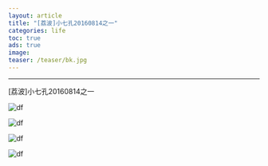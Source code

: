 ```yaml
---
layout: article
title: "[荔波]小七孔20160814之一"
categories: life
toc: true
ads: true
image:
teaser: /teaser/bk.jpg
---
```


---

[荔波]小七孔20160814之一

![df](https://github.com/storage201608/storage/blob/master/myhome2016/_posts/life/2016-08-17-1258life.md/IMG_20160814_103131.jpg?raw=true)

![df](https://github.com/storage201608/storage/blob/master/myhome2016/_posts/life/2016-08-17-1258life.md/IMG_20160814_103223.jpg?raw=true)

![df](https://github.com/storage201608/storage/blob/master/myhome2016/_posts/life/2016-08-17-1258life.md/IMG_20160814_103313.jpg?raw=true)

![df](https://github.com/storage201608/storage/blob/master/myhome2016/_posts/life/2016-08-17-1258life.md/IMG_20160814_103315.jpg?raw=true)

